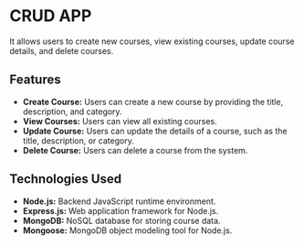 # CRUD APP

It allows users to create new courses, view existing courses, update course details, and delete courses.

## Features

- **Create Course:** Users can create a new course by providing the title, description, and category.
- **View Courses:** Users can view all existing courses.
- **Update Course:** Users can update the details of a course, such as the title, description, or category.
- **Delete Course:** Users can delete a course from the system.

## Technologies Used

- **Node.js:** Backend JavaScript runtime environment.
- **Express.js:** Web application framework for Node.js.
- **MongoDB:** NoSQL database for storing course data.
- **Mongoose:** MongoDB object modeling tool for Node.js.
